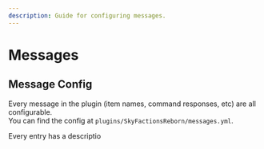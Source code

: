 ```yaml
---
description: Guide for configuring messages.
---
```


# Messages

## Message Config

Every message in the plugin (item names, command responses, etc) are all configurable.\
You can find the config at `plugins/SkyFactionsReborn/messages.yml`.

Every entry has a descriptio
